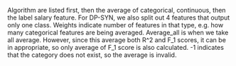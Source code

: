 Algorithm are listed first, then the average of categorical, continuous, then the label salary feature. For DP-SYN, we also split out 4 features that output only one class. Weights indicate number of features in that type, e.g. how many categorical features are being averaged. Average_all is when we take all average. However, since this average both R^2 and F_1 scores, it can be in appropriate, so only average of F_1 score is also calculated.  -1 indicates that the category does not exist, so the average is invalid.
